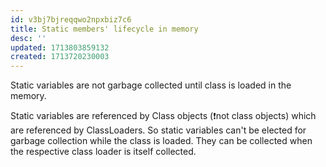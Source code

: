 ```yaml
---
id: v3bj7bjreqqwo2npxbiz7c6
title: Static members' lifecycle in memory
desc: ''
updated: 1713803859132
created: 1713720230003
---
```


Static variables are not garbage collected until class is loaded in the memory.

Static variables are referenced by Class objects (❗not class objects) which are referenced by ClassLoaders. So static variables can't be elected for garbage collection while the class is loaded. They can be collected when the respective class loader is itself collected.